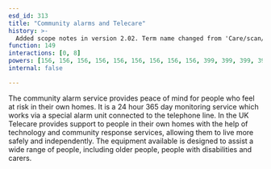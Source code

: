 ```yaml
---
esd_id: 313
title: "Community alarms and Telecare"
history: >-
  Added scope notes in version 2.02. Term name changed from 'Care/scan/community alarm services' to 'Social services - community alarm services' in version 3.00.  Changed name from 'Social services - community alarm services' to 'Social services - Community alarms and Telecare' in version 3.07.  Changed name for SSL and scope  notes in version 3.07. Name changed to 'Community alarms and Telecare' in version 4.00.
function: 149
interactions: [0, 8]
powers: [156, 156, 156, 156, 156, 156, 156, 156, 156, 399, 399, 399, 399, 399, 399, 399, 399, 399, 399, 399, 399, 1584, 1584, 1584, 1584, 1584, 1584, 1584, 2477, 2477, 2477, 2477, 2477, 2477, 2479, 2479, 2479, 2479, 2479, 2479, 2484, 2484, 2484, 2484, 2484, 2484, 2484, 2484, 2484]
internal: false

---
```


The community alarm service provides peace of mind for people who feel at risk in their own homes. It is a 24 hour 365 day monitoring service which works via a special alarm unit connected to the telephone line. 
In the UK Telecare provides support to people in their own homes with the help of technology and community response services, allowing them to live more safely and independently. The equipment available is designed to assist a wide range of people, including older people, people with disabilities and carers.


